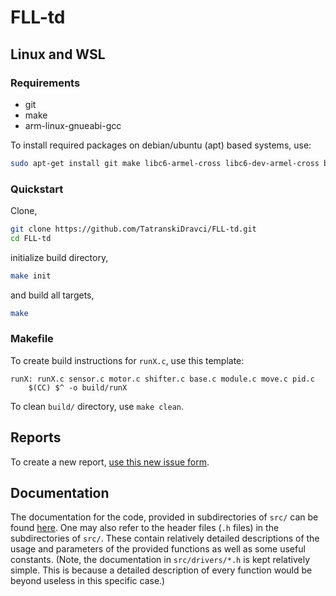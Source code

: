 # FLL-td
## Linux and WSL
### Requirements
 - git
 - make
 - arm-linux-gnueabi-gcc

To install required packages on debian/ubuntu (apt) based systems, use:
```sh
sudo apt-get install git make libc6-armel-cross libc6-dev-armel-cross binutils-arm-linux-gnueabi libncurses5-dev build-essential bison flex libssl-dev bc gcc-arm-linux-gnueabi g++-arm-linux-gnueabi
```
### Quickstart
Clone,
```sh
git clone https://github.com/TatranskiDravci/FLL-td.git
cd FLL-td
```
initialize build directory,
```sh
make init
```
and build all targets,
```sh
make
```
### Makefile
To create build instructions for `runX.c`, use this template:
```make
runX: runX.c sensor.c motor.c shifter.c base.c module.c move.c pid.c
	$(CC) $^ -o build/runX
```
To clean `build/` directory, use `make clean`.

## Reports
To create a new report, [use this new issue form](https://github.com/TatranskiDravci/FLL-td/issues/new?assignees=LukasDrsman&labels=report&template=report-template.md&title=Report+%5Breport+number%5D%3A+%5Bshort+description%2Fnote%5D).

## Documentation
The documentation for the code, provided in subdirectories of `src/` can be found [here](https://github.com/TatranskiDravci/FLL-td/wiki). One may also refer to the header files (`.h` files) in the subdirectories of `src/`. These contain relatively detailed descriptions of the usage and parameters of the provided functions as well as some useful constants. (Note, the documentation in `src/drivers/*.h` is kept relatively simple. This is because a detailed description of every function would be beyond useless in this specific case.)
